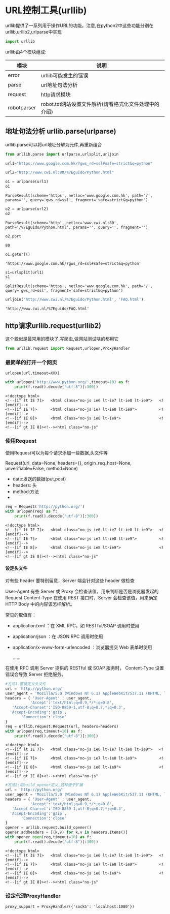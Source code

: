 
# URL控制工具(urllib)

urllib提供了一系列用于操作URL的功能。注意,在python2中这些功能分别在urllib,urllib2,urlparse中实现


```python
import urllib
```

urllib由4个模块组成:

模块|说明
---|---
error|urllib可能发生的错误
parse|url地址句法分析
request|http请求模块
robotparser|robot.txt网站设置文件解析(请看格式化文件处理中的介绍)

## 地址句法分析 urllib.parse(urlparse)

urllib.parse可以将url地址分解为元件,再重新组合


```python
from urllib.parse import urlparse,urlsplit,urljoin
```


```python
url1="https://www.google.com.hk/?gws_rd=ssl#safe=strict&q=python"
```


```python
url2="http://www.cwi.nl:80/%7Eguido/Python.html"
```


```python
o1 = urlparse(url1)
o1
```




    ParseResult(scheme='https', netloc='www.google.com.hk', path='/', params='', query='gws_rd=ssl', fragment='safe=strict&q=python')




```python
o2 = urlparse(url2)
o2
```




    ParseResult(scheme='http', netloc='www.cwi.nl:80', path='/%7Eguido/Python.html', params='', query='', fragment='')




```python
o2.port
```




    80




```python
o1.geturl()
```




    'https://www.google.com.hk/?gws_rd=ssl#safe=strict&q=python'




```python
s1=urlsplit(url1)
s1
```




    SplitResult(scheme='https', netloc='www.google.com.hk', path='/', query='gws_rd=ssl', fragment='safe=strict&q=python')




```python
urljoin('http://www.cwi.nl/%7Eguido/Python.html', 'FAQ.html')
```




    'http://www.cwi.nl/%7Eguido/FAQ.html'



## http请求urllib.request(urllib2)

这个貌似是最常用的模块了,写爬虫,做网站测试啥的都用它


```python
from urllib.request import Request,urlopen,ProxyHandler
```

### 最简单的打开一个网页

    urlopen(url,timeout=XXX)



```python
with urlopen('http://www.python.org/',timeout=10) as f:
    print(f.read().decode("utf-8")[:300])
```

    <!doctype html>
    <!--[if lt IE 7]>   <html class="no-js ie6 lt-ie7 lt-ie8 lt-ie9">   <![endif]-->
    <!--[if IE 7]>      <html class="no-js ie7 lt-ie8 lt-ie9">          <![endif]-->
    <!--[if IE 8]>      <html class="no-js ie8 lt-ie9">                 <![endif]-->
    <!--[if gt IE 8]><!--><html class="no-js"


### 使用Request

使用Request可以为每个请求添加一些数据,头文件等

Request(url, data=None, headers={}, origin_req_host=None, unverifiable=False, method=None)

+ date:发送的数据(put,post)
+ headers: 头
+ method:方法
+


```python
req = Request('http://python.org/')
with urlopen(req) as f:
    print(f.read().decode("utf-8")[:300])
```

    <!doctype html>
    <!--[if lt IE 7]>   <html class="no-js ie6 lt-ie7 lt-ie8 lt-ie9">   <![endif]-->
    <!--[if IE 7]>      <html class="no-js ie7 lt-ie8 lt-ie9">          <![endif]-->
    <!--[if IE 8]>      <html class="no-js ie8 lt-ie9">                 <![endif]-->
    <!--[if gt IE 8]><!--><html class="no-js"


#### 设定头文件

对有些 header 要特别留意，Server 端会针对这些 header 做检查

User-Agent 有些 Server 或 Proxy 会检查该值，用来判断是否是浏览器发起的 Request
Content-Type 在使用 REST 接口时，Server 会检查该值，用来确定 HTTP Body 中的内容该怎样解析。
 

常见的取值有：

+ application/xml ：在 XML RPC，如 RESTful/SOAP 调用时使用
+ application/json ：在 JSON RPC 调用时使用
+ application/x-www-form-urlencoded ：浏览器提交 Web 表单时使用

  ……
 

在使用 RPC 调用 Server 提供的 RESTful 或 SOAP 服务时， Content-Type 设置错误会导致 Server 拒绝服务。


```python
#方法1.直接定义头文件
url = 'http://python.org/'
user_agent = 'Mozilla/5.0 (Windows NT 6.1) AppleWebKit/537.11 (KHTML, like Gecko) Chrome/23.0.1271.64 Safari/537.11'
headers = { 'User-Agent' : user_agent,
           'Accept':'text/html;q=0.9,*/*;q=0.8',
   'Accept-Charset':'ISO-8859-1,utf-8;q=0.7,*;q=0.3',
  'Accept-Encoding':'gzip',
       'Connection':'close'
}
req = urllib.request.Request(url, headers=headers)
with urlopen(req,timeout=10) as f:
    print(f.read().decode("utf-8")[:300])

```

    <!doctype html>
    <!--[if lt IE 7]>   <html class="no-js ie6 lt-ie7 lt-ie8 lt-ie9">   <![endif]-->
    <!--[if IE 7]>      <html class="no-js ie7 lt-ie8 lt-ie9">          <![endif]-->
    <!--[if IE 8]>      <html class="no-js ie8 lt-ie9">                 <![endif]-->
    <!--[if gt IE 8]><!--><html class="no-js"



```python
#方法2:用build_opener定义,这样便于扩展
url = 'http://python.org/'
user_agent = 'Mozilla/5.0 (Windows NT 6.1) AppleWebKit/537.11 (KHTML, like Gecko) Chrome/23.0.1271.64 Safari/537.11'
headers = { 'User-Agent' : user_agent,
           'Accept':'text/html;q=0.9,*/*;q=0.8',
   'Accept-Charset':'ISO-8859-1,utf-8;q=0.7,*;q=0.3',
  'Accept-Encoding':'gzip',
       'Connection':'close'
}
opener = urllib.request.build_opener()
opener.addheaders = [(k,v) for k,v in headers.items()]
with opener.open(req,timeout=10) as f:
    print(f.read().decode("utf-8")[:300])
```

    <!doctype html>
    <!--[if lt IE 7]>   <html class="no-js ie6 lt-ie7 lt-ie8 lt-ie9">   <![endif]-->
    <!--[if IE 7]>      <html class="no-js ie7 lt-ie8 lt-ie9">          <![endif]-->
    <!--[if IE 8]>      <html class="no-js ie8 lt-ie9">                 <![endif]-->
    <!--[if gt IE 8]><!--><html class="no-js"


### 设定代理ProxyHandler

    proxy_support = ProxyHandler({'sock5': 'localhost:1080'})
